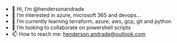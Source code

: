 - 👋 Hi, I’m @hendersonandrade
- 👀 I’m interested in azure, microsoft 365 and devops...
- 🌱 I’m currently learning terraform, azure, aws, gcp, git and python
- 💞️ I’m looking to collaborate on powershell scripts
- 📫 How to reach me: henderson.andrade@outlook.com

<!---
hendersonandrade/hendersonandrade is a ✨ special ✨ repository because its `README.md` (this file) appears on your GitHub profile.
You can click the Preview link to take a look at your changes.
--->
